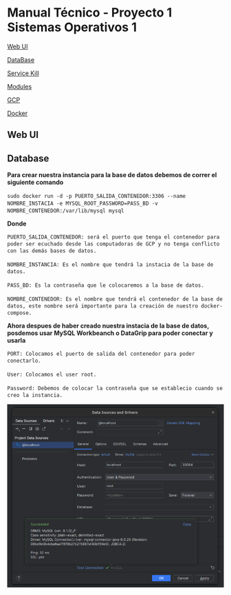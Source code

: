 # Manual Técnico - Proyecto 1 Sistemas Operativos 1

[Web UI](#web)

[DataBase](#bd)

[Service Kill](#pid)

[Modules](#rc)

[GCP](#cloud)

[Docker](#conteiner)

## Web UI <a id="web"></a>

## Database <a id="bd"></a>
**Para crear nuestra instancia para la base de datos debemos de correr el siguiente comando**

`sudo docker run -d -p PUERTO_SALIDA_CONTENEDOR:3306 --name NOMBRE_INSTACIA -e MYSQL_ROOT_PASSWORD=PASS_BD -v NOMBRE_CONTENEDOR:/var/lib/mysql mysql`

**Donde**

```
PUERTO_SALIDA_CONTENEDOR: será el puerto que tenga el contenedor para poder ser ecuchado desde las computadoras de GCP y no tenga conflicto con las demás bases de datos.

NOMBRE_INSTANCIA: Es el nombre que tendrá la instacia de la base de datos.

PASS_BD: Es la contraseña que le colocaremos a la base de datos.

NOMBRE_CONTENEDOR: Es el nombre que tendrá el contenedor de la base de datos, este nombre será importante para la creación de nuestro docker-compose.
```

**Ahora despues de haber creado nuestra instacia de la base de datos, posdemos usar MySQL Workbeanch o DataGrip para poder conectar y usarla**

```
PORT: Colocamos el puerto de salida del contenedor para poder conectarlo.

User: Colocamos el user root.

Password: Debemos de colocar la contraseña que se establecio cuando se creo la instancia.
```

![Connection](Imagenes/Connection.png)

